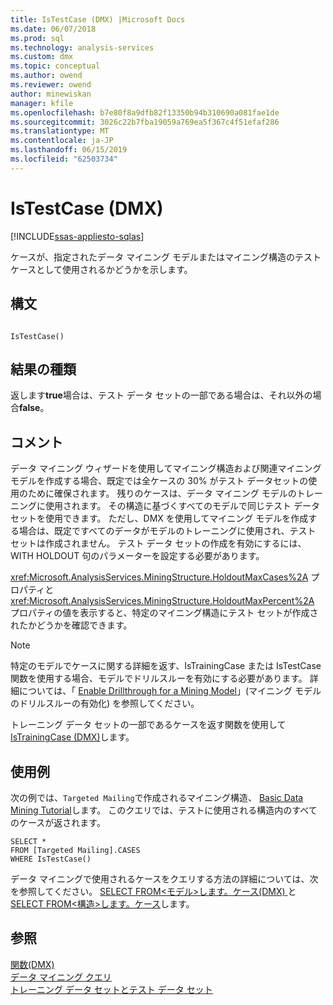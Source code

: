 ```yaml
---
title: IsTestCase (DMX) |Microsoft Docs
ms.date: 06/07/2018
ms.prod: sql
ms.technology: analysis-services
ms.custom: dmx
ms.topic: conceptual
ms.author: owend
ms.reviewer: owend
author: minewiskan
manager: kfile
ms.openlocfilehash: b7e80f8a9dfb82f13350b94b310690a081fae1de
ms.sourcegitcommit: 3026c22b7fba19059a769ea5f367c4f51efaf286
ms.translationtype: MT
ms.contentlocale: ja-JP
ms.lasthandoff: 06/15/2019
ms.locfileid: "62503734"
---
```

# <a name="istestcase-dmx"></a>IsTestCase (DMX)
[!INCLUDE[ssas-appliesto-sqlas](../includes/ssas-appliesto-sqlas.md)]

  ケースが、指定されたデータ マイニング モデルまたはマイニング構造のテスト ケースとして使用されるかどうかを示します。  
  
## <a name="syntax"></a>構文  
  
```  
  
IsTestCase()  
```  
  
## <a name="result-type"></a>結果の種類  
 返します**true**場合は、テスト データ セットの一部である場合は、それ以外の場合**false**。  
  
## <a name="remarks"></a>コメント  
 データ マイニング ウィザードを使用してマイニング構造および関連マイニング モデルを作成する場合、既定では全ケースの 30% がテスト データセットの使用のために確保されます。 残りのケースは、データ マイニング モデルのトレーニングに使用されます。 その構造に基づくすべてのモデルで同じテスト データセットを使用できます。 ただし、DMX を使用してマイニング モデルを作成する場合は、既定ですべてのデータがモデルのトレーニングに使用され、テスト セットは作成されません。 テスト データ セットの作成を有効にするには、WITH HOLDOUT 句のパラメーターを設定する必要があります。  
  
 <xref:Microsoft.AnalysisServices.MiningStructure.HoldoutMaxCases%2A> プロパティと <xref:Microsoft.AnalysisServices.MiningStructure.HoldoutMaxPercent%2A> プロパティの値を表示すると、特定のマイニング構造にテスト セットが作成されたかどうかを確認できます。  
  
> [!NOTE]  
>  特定のモデルでケースに関する詳細を返す、IsTrainingCase または IsTestCase 関数を使用する場合、モデルでドリルスルーを有効にする必要があります。 詳細については、「 [Enable Drillthrough for a Mining Model](../analysis-services/data-mining/enable-drillthrough-for-a-mining-model.md)」(マイニング モデルのドリルスルーの有効化) を参照してください。  
  
 トレーニング データ セットの一部であるケースを返す関数を使用して[IsTrainingCase &#40;DMX&#41;](../dmx/istrainingcase-dmx.md)します。  
  
## <a name="examples"></a>使用例  
 次の例では、`Targeted Mailing`で作成されるマイニング構造、 [Basic Data Mining Tutorial](https://msdn.microsoft.com/library/6602edb6-d160-43fb-83c8-9df5dddfeb9c)します。 このクエリでは、テストに使用される構造内のすべてのケースが返されます。  
  
```  
SELECT *  
FROM [Targeted Mailing].CASES  
WHERE IsTestCase()  
```  
  
 データ マイニングで使用されるケースをクエリする方法の詳細については、次を参照してください。 [SELECT FROM&#60;モデル&#62;します。ケース&#40;DMX&#41; ](../dmx/select-from-model-cases-dmx.md)と[SELECT FROM&#60;構造&#62;します。ケース](../dmx/select-from-structure-cases.md)します。  
  
## <a name="see-also"></a>参照  
 [関数&#40;DMX&#41;](../dmx/functions-dmx.md)   
 [データ マイニング クエリ](../analysis-services/data-mining/data-mining-queries.md)   
 [トレーニング データ セットとテスト データ セット](../analysis-services/data-mining/training-and-testing-data-sets.md)  
  
  
